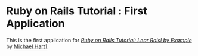 # Ruby on Rails Tutorial : First Application

This is the first application for
[*Ruby on Rails Tutorial: Lear Raisl by Example*](http://railstutorial.org/)
by [Michael Hart1](http://michaelhart1.com/).
